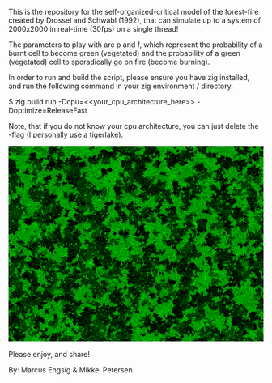 This is the repository for the self-organized-critical model of the forest-fire created by Drossel and Schwabl (1992), that can simulate up to a system of 2000x2000 in real-time (30fps) on a single thread!

The parameters to play with are p and f, which represent the probability of a burnt cell to become green (vegetated) and the probability of a green (vegetated) cell to sporadically go on fire (become burning). 

In order to run and build the script, please ensure you have zig installed, and run the following command in your zig environment / directory.

$ zig build run -Dcpu=<<your_cpu_architecture_here>> -Doptimize=ReleaseFast

Note, that if you do not know your cpu architecture, you can just delete the -flag (I personally use a tigerlake).

![Model](https://github.com/mengsig/zig-forest-fire/blob/main/fig.png?raw=true)

Please enjoy, and share!

By: Marcus Engsig & Mikkel Petersen.
